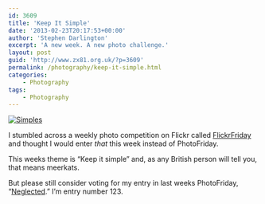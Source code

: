 ```yaml
---
id: 3609
title: 'Keep It Simple'
date: '2013-02-23T20:17:53+00:00'
author: 'Stephen Darlington'
excerpt: 'A new week. A new photo challenge.'
layout: post
guid: 'http://www.zx81.org.uk/?p=3609'
permalink: /photography/keep-it-simple.html
categories:
    - Photography
tags:
    - Photography
---
```


[![Simples](https://i0.wp.com/farm9.staticflickr.com/8236/8500142969_2642e48497.jpg?resize=500%2C375)](http://www.flickr.com/photos/stephendarlington/8500142969/ "Simples by stephendarlington, on Flickr")

I stumbled across a weekly photo competition on Flickr called [FlickrFriday](http://www.flickr.com/groups/flickrfriday/) and thought I would enter *that* this week instead of PhotoFriday.

This weeks theme is “Keep it simple” and, as any British person will tell you, that means meerkats.

But please still consider voting for my entry in last weeks PhotoFriday, “[Neglected](http://www.photofriday.com/linkviewer.php?id=1264).” I’m entry number 123.